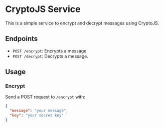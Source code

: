 # CryptoJS Service

This is a simple service to encrypt and decrypt messages using CryptoJS.

## Endpoints

- `POST /encrypt`: Encrypts a message.
- `POST /decrypt`: Decrypts a message.

## Usage

### Encrypt
Send a POST request to `/encrypt` with:
```json
{
  "message": "your message",
  "key": "your secret key"
}
